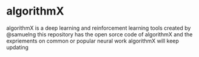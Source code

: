 # algorithmX
algorithmX is a deep learning and reinforcement learning tools created by @samuelng this repository has the open sorce code of algorithmX and the expriements on common or popular neural work
algorithmX will keep updating

